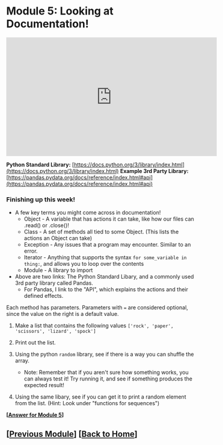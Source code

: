 # Module 5: Looking at Documentation! 

<iframe width="560" height="315" src="https://www.youtube.com/embed/0KQhy7CkM3o?si=Gad-mID7iMTVwxsB" title="YouTube video player" frameborder="0" allow="accelerometer; autoplay; clipboard-write; encrypted-media; gyroscope; picture-in-picture; web-share" referrerpolicy="strict-origin-when-cross-origin" allowfullscreen></iframe>

**Python Standard Library:** [https://docs.python.org/3/library/index.html](https://docs.python.org/3/library/index.html)
**Example 3rd Party Library:** [https://pandas.pydata.org/docs/reference/index.html#api](https://pandas.pydata.org/docs/reference/index.html#api)

### Finishing up this week!

* A few key terms you might come across in documentation!
    * Object - A variable that has actions it can take, like how our files can .read() or .close()!
    * Class - A set of methods all tied to some Object. (This lists the actions an Object can take)
    * Exception - Any issues that a program may encounter. Similar to an error.
    * Iterator - Anything that supports the syntax `for some_variable in thing:`, and allows you to loop over the contents
    * Module - A library to import
* Above are two links: The Python Standard Libary, and a commonly used 3rd party library called Pandas.
    * For Pandas, I link to the "API", which explains the actions and their defined effects.

Each method has parameters. Parameters with `=` are considered optional, since the value on the right is a default value.


1. Make a list that contains the following values `['rock', 'paper', 'scissors', 'lizard', 'spock']`

2. Print out the list.

3. Using the python `random` library, see if there is a way you can shuffle the array.
	* Note: Remember that if you aren't sure how something works, you can always test it! Try running it, and see if something produces the expected result!

4. Using the same libary, see if you can get it to print a random element from the list. (Hint: Look under "functions for sequences")

**\[[Answer for Module 5](./module5_answer.md)\]**

## \[[Previous Module](./module4.md)\] \[[Back to Home](../index.md)\] 
